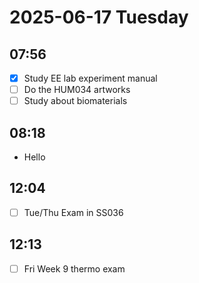# 2025-06-17 Tuesday

## 07:56

* [x] Study EE lab experiment manual
* [ ] Do the HUM034 artworks
* [ ] Study about biomaterials

## 08:18

* Hello

## 12:04

* [ ] Tue/Thu Exam in SS036

## 12:13

* [ ] Fri Week 9 thermo exam

